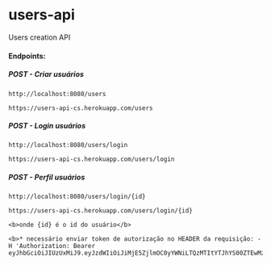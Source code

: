 # users-api
Users creation API

#### Endpoints:

##### POST - Criar usuários

	http://localhost:8080/users
	
	https://users-api-cs.herokuapp.com/users

##### POST - Login usuários

	http://localhost:8080/users/login
	
	https://users-api-cs.herokuapp.com/users/login

##### POST - Perfil usuários

	http://localhost:8080/users/login/{id}
	
	https://users-api-cs.herokuapp.com/users/login/{id}

	<b>onde {id} é o id do usuário</b>
	
	<b>* necessário enviar token de autorização no HEADER da requisição: -H 'Authorization: Bearer eyJhbGciOiJIUzUxMiJ9.eyJzdWIiOiJiMjE5ZjlmOC0yYWNiLTQzMTItYTJhYS00ZTEwMzhlYzQ0NTEifQ.l25tcNiCZqetjKuQZlPKFhhw7QaLD_THEgI1d6hcsUBplmmoGmweyWK_EapyqTuFzICA2SBN39bcTZV9qABbdQ'</b>
